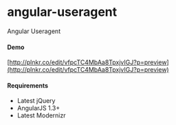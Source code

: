 angular-useragent
=================

Angular Useragent


#### Demo
[http://plnkr.co/edit/vfpcTC4MbAa8TpxjvIGJ?p=preview](http://plnkr.co/edit/vfpcTC4MbAa8TpxjvIGJ?p=preview)

#### Requirements
 
+ Latest jQuery
+ AngularJS 1.3+
+ Latest Modernizr
